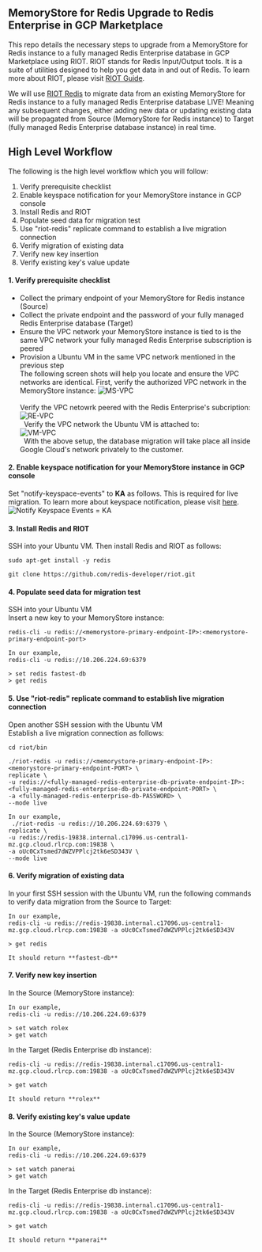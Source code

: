 ## MemoryStore for Redis Upgrade to Redis Enterprise in GCP Marketplace

This repo details the necessary steps to upgrade from a MemoryStore for Redis instance to a fully managed Redis Enterprise database in GCP Marketplace using RIOT. RIOT stands for Redis Input/Output tools. It is a suite of utilities designed to help you get data in and out of Redis. To learn more about RIOT, please visit [RIOT Guide](https://developer.redis.com/riot).

We will use [RIOT Redis](https://developer.redis.com/riot/index.html#_riot_redis) to migrate data from an existing MemoryStore for Redis instance to a fully managed Redis Enterprise database LIVE! Meaning any subsequent changes, either adding new data or updating existing data will be propagated from Source (MemoryStore for Redis instance) to Target (fully managed Redis Enterprise database instance) in real time.


## High Level Workflow
The following is the high level workflow which you will follow:
1. Verify prerequisite checklist 
2. Enable keyspace notification for your MemoryStore instance in GCP console
3. Install Redis and RIOT
4. Populate seed data for migration test
5. Use "riot-redis" replicate command to establish a live migration connection
6. Verify migration of existing data
7. Verify new key insertion
8. Verify existing key's value update


#### 1. Verify prerequisite checklist
* Collect the primary endpoint of your MemoryStore for Redis instance (Source)  
* Collect the private endpoint and the password of your fully managed Redis Enterprise database (Target)  
* Ensure the VPC network your MemoryStore instance is tied to is the same VPC network your fully managed Redis Enterprise subscription is peered 
* Provision a Ubuntu VM in the same VPC network mentioned in the previous step   
The following screen shots will help you locate and ensure the VPC networks are identical. First, verify the authorized VPC network in the MemoryStore instance:
![MS-VPC](./img/ms_vpc.png)   
&nbsp;  
Verify the VPC netowrk peered with the Redis Enterprise's subcription:    
![RE-VPC](./img/redb_vpc.png)   
&nbsp;
Verify the VPC network the Ubuntu VM is attached to:    
![VM-VPC](./img/vm_vpc.png)   
&nbsp;
With the above setup, the database migration will take place all inside Google Cloud's network privately to the customer.  
     

#### 2. Enable keyspace notification for your MemoryStore instance in GCP console
Set "notify-keyspace-events" to **KA** as follows. This is required for live migration. To learn more about keyspace notification, please visit [here](https://redis.io/topics/notifications).
![Notify Keyspace Events = KA](./img/enable_notify_keyspace_events.png)  
    

#### 3. Install Redis and RIOT
SSH into your Ubuntu VM. Then install Redis and RIOT as follows:
```
sudo apt-get install -y redis
```
```
git clone https://github.com/redis-developer/riot.git
```


#### 4. Populate seed data for migration test
SSH into your Ubuntu VM  
Insert a new key to your MemoryStore instance:
```
redis-cli -u redis://<memorystore-primary-endpoint-IP>:<memorystore-primary-endpoint-port>  
  
In our example,
redis-cli -u redis://10.206.224.69:6379
  
> set redis fastest-db
> get redis
```


#### 5. Use "riot-redis" replicate command to establish live migration connection
Open another SSH session with the Ubuntu VM  
Establish a live migration connection as follows:   
```
cd riot/bin

./riot-redis -u redis://<memorystore-primary-endpoint-IP>:<memorystore-primary-endpoint-PORT> \
replicate \
-u redis://<fully-managed-redis-enterprise-db-private-endpoint-IP>:<fully-managed-redis-enterprise-db-private-endpoint-PORT> \
-a <fully-managed-redis-enterprise-db-PASSWORD> \
--mode live

In our example, 
 ./riot-redis -u redis://10.206.224.69:6379 \
replicate \
-u redis://redis-19838.internal.c17096.us-central1-mz.gcp.cloud.rlrcp.com:19838 \
-a oUc0CxTsmed7dWZVPPlcj2tk6eSD343V \
--mode live
```


#### 6. Verify migration of existing data
In your first SSH session with the Ubuntu VM, run the following commands to verify data migration from the Source to Target:  
```
In our example,
redis-cli -u redis://redis-19838.internal.c17096.us-central1-mz.gcp.cloud.rlrcp.com:19838 -a oUc0CxTsmed7dWZVPPlcj2tk6eSD343V 

> get redis

It should return **fastest-db**
```


#### 7. Verify new key insertion 
In the Source (MemoryStore instance):
```
In our example,
redis-cli -u redis://10.206.224.69:6379

> set watch rolex
> get watch
```
In the Target (Redis Enterprise db instance):
```
redis-cli -u redis://redis-19838.internal.c17096.us-central1-mz.gcp.cloud.rlrcp.com:19838 -a oUc0CxTsmed7dWZVPPlcj2tk6eSD343V

> get watch

It should return **rolex**
```


#### 8. Verify existing key's value update
In the Source (MemoryStore instance):
```
In our example,
redis-cli -u redis://10.206.224.69:6379

> set watch panerai
> get watch
```
In the Target (Redis Enterprise db instance):
```
redis-cli -u redis://redis-19838.internal.c17096.us-central1-mz.gcp.cloud.rlrcp.com:19838 -a oUc0CxTsmed7dWZVPPlcj2tk6eSD343V

> get watch

It should return **panerai**
```


